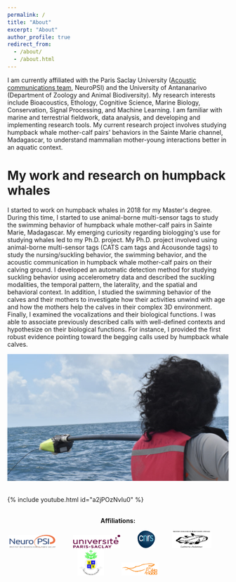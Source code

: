 ```yaml
---
permalink: /
title: "About"
excerpt: "About"
author_profile: true
redirect_from: 
  - /about/
  - /about.html
---
```


I am currently affiliated with the Paris Saclay University ([Acoustic communications team](https://www.cb.universite-paris-saclay.fr/), NeuroPSI) and the University of Antananarivo (Department of Zoology and Animal Biodiversity). My research interests include Bioacoustics, Ethology, Cognitive Science, Marine Biology, Conservation, Signal Processing, and Machine Learning. I am familiar with marine and terrestrial fieldwork, data analysis, and developing and implementing research tools. My current research project involves studying humpback whale mother-calf pairs' behaviors in the Sainte Marie channel, Madagascar, to understand mammalian mother-young interactions better in an aquatic context.

My work and research on humpback whales
====

I started to work on humpback whales in 2018 for my Master's degree. During this time, I started to use animal-borne multi-sensor tags to study the swimming behavior of humpback whale mother-calf pairs in Sainte Marie, Madagascar. My emerging curiosity regarding biologging's use for studying whales led to my Ph.D. project. My Ph.D. project involved using animal-borne multi-sensor tags (CATS cam tags and Acousonde tags) to study the nursing/suckling behavior, the swimming behavior, and the acoustic communication in humpback whale mother-calf pairs on their calving ground. I developed an automatic detection method for studying suckling behavior using accelerometry data and described the suckling modalities, the temporal pattern, the laterality, and the spatial and behavioral context. In addition, I studied the swimming behavior of the calves and their mothers to investigate how their activities unwind with age and how the mothers help the calves in their complex 3D environment. Finally, I examined the vocalizations and their biological functions. I was able to associate previously described calls with well-defined contexts and hypothesize on their biological functions. For instance, I provided the first robust evidence pointing toward the begging calls used by humpback whale calves.

![Tagging](/images/pose.png)
<br><br>

{% include youtube.html id="a2jPOzNvIu0" %}
<br><br>

<p align="center">
<b>Affiliations:</b>
</p>

<p align="center">
<img width="107" height="30" src="/images/neuropsi.jpg"> 
  &nbsp;&nbsp;&nbsp;&nbsp;&nbsp;&nbsp;&nbsp;&nbsp; <img width="107" height="30" src="/images/UPsaclay.png">
  &nbsp;&nbsp;&nbsp;&nbsp;&nbsp;&nbsp;&nbsp;&nbsp; <img width="40" height="40" src="/images/cnrs.png">
  &nbsp;&nbsp;&nbsp;&nbsp;&nbsp;&nbsp;&nbsp;&nbsp; <img width="90" height="40" src="/images/logoba.jpg">
  &nbsp;&nbsp;&nbsp;&nbsp;&nbsp;&nbsp;&nbsp;&nbsp; <img width="60" height="60" src="/images/tana.jpg">
  &nbsp;&nbsp;&nbsp;&nbsp;&nbsp;&nbsp;&nbsp;&nbsp; <img width="85" height="30" src="/images/cetamada.png">
</p>
